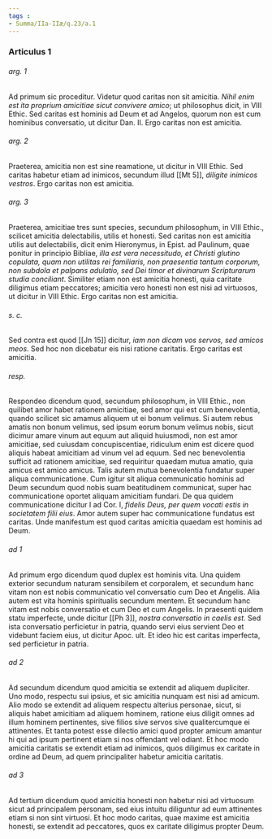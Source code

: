 ```yaml
---
tags : 
- Summa/IIa-IIæ/q.23/a.1
---
```


### Articulus 1

###### arg. 1
Ad primum sic proceditur. Videtur quod caritas non sit amicitia. *Nihil enim est ita proprium amicitiae sicut convivere amico*; ut philosophus dicit, in VIII Ethic. Sed caritas est hominis ad Deum et ad Angelos, quorum non est cum hominibus conversatio, ut dicitur Dan. II. Ergo caritas non est amicitia.

###### arg. 2
Praeterea, amicitia non est sine reamatione, ut dicitur in VIII Ethic. Sed caritas habetur etiam ad inimicos, secundum illud [[Mt 5]], *diligite inimicos vestros*. Ergo caritas non est amicitia.

###### arg. 3
Praeterea, amicitiae tres sunt species, secundum philosophum, in VIII Ethic., scilicet amicitia delectabilis, utilis et honesti. Sed caritas non est amicitia utilis aut delectabilis, dicit enim Hieronymus, in Epist. ad Paulinum, quae ponitur in principio Bibliae, *illa est vera necessitudo, et Christi glutino copulata, quam non utilitas rei familiaris, non praesentia tantum corporum, non subdola et palpans adulatio, sed Dei timor et divinarum Scripturarum studia conciliant*. Similiter etiam non est amicitia honesti, quia caritate diligimus etiam peccatores; amicitia vero honesti non est nisi ad virtuosos, ut dicitur in VIII Ethic. Ergo caritas non est amicitia.

###### s. c.
Sed contra est quod [[Jn 15]] dicitur, *iam non dicam vos servos, sed amicos meos*. Sed hoc non dicebatur eis nisi ratione caritatis. Ergo caritas est amicitia.

###### resp.
Respondeo dicendum quod, secundum philosophum, in VIII Ethic., non quilibet amor habet rationem amicitiae, sed amor qui est cum benevolentia, quando scilicet sic amamus aliquem ut ei bonum velimus. Si autem rebus amatis non bonum velimus, sed ipsum eorum bonum velimus nobis, sicut dicimur amare vinum aut equum aut aliquid huiusmodi, non est amor amicitiae, sed cuiusdam concupiscentiae, ridiculum enim est dicere quod aliquis habeat amicitiam ad vinum vel ad equum. Sed nec benevolentia sufficit ad rationem amicitiae, sed requiritur quaedam mutua amatio, quia amicus est amico amicus. Talis autem mutua benevolentia fundatur super aliqua communicatione. Cum igitur sit aliqua communicatio hominis ad Deum secundum quod nobis suam beatitudinem communicat, super hac communicatione oportet aliquam amicitiam fundari. De qua quidem communicatione dicitur I ad Cor. I, *fidelis Deus, per quem vocati estis in societatem filii eius*. Amor autem super hac communicatione fundatus est caritas. Unde manifestum est quod caritas amicitia quaedam est hominis ad Deum.

###### ad 1
Ad primum ergo dicendum quod duplex est hominis vita. Una quidem exterior secundum naturam sensibilem et corporalem, et secundum hanc vitam non est nobis communicatio vel conversatio cum Deo et Angelis. Alia autem est vita hominis spiritualis secundum mentem. Et secundum hanc vitam est nobis conversatio et cum Deo et cum Angelis. In praesenti quidem statu imperfecte, unde dicitur [[Ph 3]], *nostra conversatio in caelis est*. Sed ista conversatio perficietur in patria, quando servi eius servient Deo et videbunt faciem eius, ut dicitur Apoc. ult. Et ideo hic est caritas imperfecta, sed perficietur in patria.

###### ad 2
Ad secundum dicendum quod amicitia se extendit ad aliquem dupliciter. Uno modo, respectu sui ipsius, et sic amicitia nunquam est nisi ad amicum. Alio modo se extendit ad aliquem respectu alterius personae, sicut, si aliquis habet amicitiam ad aliquem hominem, ratione eius diligit omnes ad illum hominem pertinentes, sive filios sive servos sive qualitercumque ei attinentes. Et tanta potest esse dilectio amici quod propter amicum amantur hi qui ad ipsum pertinent etiam si nos offendant vel odiant. Et hoc modo amicitia caritatis se extendit etiam ad inimicos, quos diligimus ex caritate in ordine ad Deum, ad quem principaliter habetur amicitia caritatis.

###### ad 3
Ad tertium dicendum quod amicitia honesti non habetur nisi ad virtuosum sicut ad principalem personam, sed eius intuitu diliguntur ad eum attinentes etiam si non sint virtuosi. Et hoc modo caritas, quae maxime est amicitia honesti, se extendit ad peccatores, quos ex caritate diligimus propter Deum.

